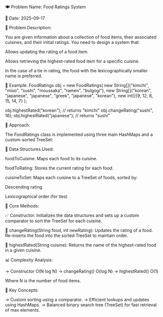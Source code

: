 🍽️ Problem Name: Food Ratings System

📅 Date:
2025-09-17

📌 Problem Description:

You are given information about a collection of food items, their associated cuisines, and their initial ratings. You need to design a system that:

Allows updating the rating of a food item.

Allows retrieving the highest-rated food item for a specific cuisine.

In the case of a tie in rating, the food with the lexicographically smaller name is preferred.

🧪 Example:
FoodRatings obj = new FoodRatings(
    new String[]{"kimchi", "miso", "sushi", "moussaka", "ramen", "bulgogi"},
    new String[]{"korean", "japanese", "japanese", "greek", "japanese", "korean"},
    new int[]{9, 12, 8, 15, 14, 7}
);

obj.highestRated("korean"); // returns "kimchi"
obj.changeRating("sushi", 16);
obj.highestRated("japanese"); // returns "sushi"

🚀 Approach:

The FoodRatings class is implemented using three main HashMaps and a custom-sorted TreeSet:

🔧 Data Structures Used:

foodToCuisine: Maps each food to its cuisine.

foodToRating: Stores the current rating for each food.

cuisineToSet: Maps each cuisine to a TreeSet of foods, sorted by:

Descending rating

Lexicographical order (for ties)

🔄 Core Methods:

✅ Constructor:
Initializes the data structures and sets up a custom comparator to sort the TreeSet for each cuisine.

🔄 changeRating(String food, int newRating):
Updates the rating of a food.
Re-inserts the food into the sorted TreeSet to maintain order.

🌟 highestRated(String cuisine):
Returns the name of the highest-rated food in a given cuisine.

📊 Complexity Analysis:

-> Constructor	O(N log N)
-> changeRating()	O(log N)
-> highestRated()	O(1)

Where N is the number of food items.

🧠 Key Concepts:

-> Custom sorting using a comparator.
-> Efficient lookups and updates using HashMaps.
-> Balanced binary search tree (TreeSet) for fast retrieval of max elements.